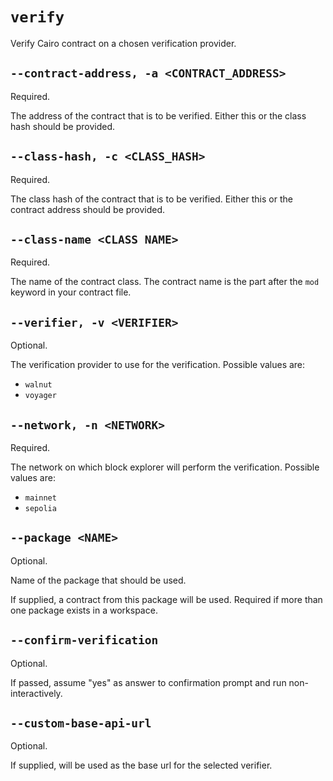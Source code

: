 # `verify`
Verify Cairo contract on a chosen verification provider.

## `--contract-address, -a <CONTRACT_ADDRESS>`
Required.

The address of the contract that is to be verified. Either this or the class hash should be provided.


## `--class-hash, -c <CLASS_HASH>`
Required.

The class hash of the contract that is to be verified. Either this or the contract address should be provided.

## `--class-name <CLASS NAME>`
Required.

The name of the contract class. The contract name is the part after the `mod` keyword in your contract file.

## `--verifier, -v <VERIFIER>`
Optional.

The verification provider to use for the verification. Possible values are:
* `walnut`
* `voyager`

## `--network, -n <NETWORK>`
Required.

The network on which block explorer will perform the verification. Possible values are:
* `mainnet`
* `sepolia`

## `--package <NAME>`
Optional.

Name of the package that should be used.

If supplied, a contract from this package will be used. Required if more than one package exists in a workspace.

## `--confirm-verification`
Optional.

If passed, assume "yes" as answer to confirmation prompt and run non-interactively.


## `--custom-base-api-url`
Optional.

If supplied, will be used as the base url for the selected verifier.
